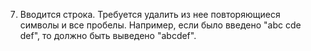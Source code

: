 7. Вводится строка. Требуется удалить из нее повторяющиеся символы и все пробелы. Например, если было введено "abc cde 
def", то должно быть выведено "abcdef". 